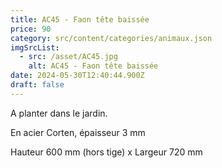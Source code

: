 ```yaml
---
title: AC45 - Faon tête baissée
price: 90
category: src/content/categories/animaux.json
imgSrcList:
  - src: /asset/AC45.jpg
    alt: AC45 - Faon tête baissée
date: 2024-05-30T12:40:44.900Z
draft: false
---
```


A planter dans le jardin. 

En acier Corten, épaisseur 3 mm

Hauteur 600 mm (hors tige) x Largeur 720 mm
